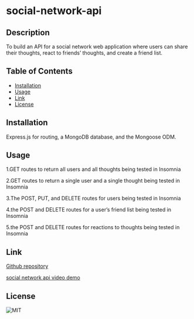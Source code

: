 # social-network-api
## Description
To build an API for a social network web application where users can share their thoughts, react to friends’ thoughts, and create a friend list. 

## Table of Contents
* [Installation](#installation)
* [Usage](#usage)
* [Link](#link)
* [License](#license)

## Installation
Express.js for routing, a MongoDB database, and the Mongoose ODM.

## Usage
1.GET routes to return all users and all thoughts being tested in Insomnia
<img alt src="./assets/Get-all-thoughts.png" />
<img alt src="./assets/Get-all-users.png" />

2.GET routes to return a single user and a single thought being tested in Insomnia
<img alt src="./assets/Get-user-by-id.png" />
<img alt src="./assets/Get-thoughts-by-id.png" />

3.The POST, PUT, and DELETE routes for users being tested in Insomnia
<img alt src="./assets/PostUser.png" />
<img alt src="./assets/PutUser.png" />
<img alt src="./assets/DeleteUser.png" />

4.the POST and DELETE routes for a user’s friend list being tested in Insomnia
<img alt src="./assets/AddFriend.png" />
<img alt src="./assets/RemoveFriend.png" />

5.the POST and DELETE routes for reactions to thoughts being tested in Insomnia
<img alt src="./assets/CreateReaction.png" />
<img alt src="./assets/RemoveReaction.png" />

## Link
[Github repository](https://github.com/Shok1to/social-network-api)

[social network api video demo](https://drive.google.com/file/d/1sA3HAmDk3qz292o62sN2mhS1aXTJq-9K/view)

## License
![MIT](https://img.shields.io/badge/license-MIT-lightgrey.png)
